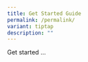```yaml
---
title: Get Started Guide
permalink: /permalink/
variant: tiptap
description: ""
---
```

<p>Get started ...</p>